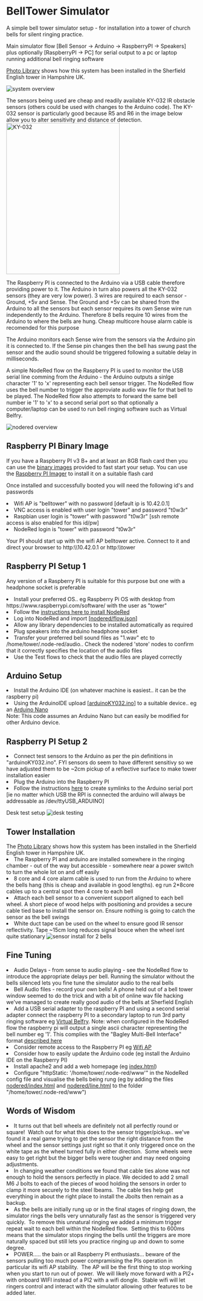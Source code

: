 # BellTower Simulator
A simple bell tower simulator setup - for installation into a tower of church bells for silent ringing practice.

Main simulator flow  [Bell Sensor -> Arduino -> RaspberryPI -> Speakers]
<br>
plus optionally [RaspberryPI -> PC] for serial output to a pc or laptop running additional bell ringing software

<a href="photos">Photo Library</a> shows how this system has been installed in the Sherfield English tower in Hampshire UK.

<img src="system.png"  alt="system overview">

The sensors being used are cheap and readily available KY-032 IR obstacle sensors (others could be used with changes to the Arduino code).  The KY-032 sensor is particularly good because R5 and R6 in the image below allow you to alter sensitivity and distance of detection.<br>
<img src="KY-032.png"  alt="KY-032" width="300" height="400">

The Raspberry PI is connected to the Arduino via a USB cable therefore providing power to it.  The Arduino in turn also powers all the KY-032 sensors (they are very low power).  3 wires are required to each sensor - Ground, +5v and Sense.  The Ground and +5v can be shared from the Arduino to all the sensors but each sensor requires its own Sense wire run independently to the Arduino.  Therefore 8 bells require 10 wires from the Arduino to where the bells are hung.  Cheap multicore house alarm cable is recomended for this purpose

The Arduino monitors each Sense wire from the sensors via the Arduino pin it is connected to.  If the Sense pin changes then the bell has swung past the sensor and the audio sound should be triggered following a suitable delay in milliseconds.  

A simple NodeRed flow on the Raspberry PI is used to monitor the USB serial line comming from the Arduino - the Arduino outputs a sinlge character '1' to 'x' representing each bell sensor trigger.  The NodeRed flow uses the bell number to trigger the approviate audio wav file for that bell to be played.  The NodeRed flow also attempts to forward the same bell number ie '1' to 'x' to a second serial port so that optionally a computer/laptop can be used to run bell ringing software such as Virtual Belfry.

<img src="nodered/noderedflow.png" alt="nodered overview">

<h2>Raspberry PI Binary Image</h1>
<p>If you have a Raspberry PI v3 B+ and at least an 8GB flash card then you can use the <a href="rpi3b">binary images</a> provided to fast start your setup.  You can use the <a href="https://www.raspberrypi.com/software/">Raspberry PI Imager</a> to install it on a suitable flash card
<p>Once installed and successfully booted you will need the following id's and passwords
<list>
<li>Wifi AP is "belltower" with no password [default ip is 10.42.0.1]
<li>VNC access is enabled with user login "tower" and password "t0w3r"
<li>Raspbian user login is "tower" with password "t0w3r" [ssh remote access is also enabled for this id/pw]
<li>NodeRed login is "tower" with password "t0w3r"
</list>
<p>Your PI should start up with the wifi AP belltower active. Connect to it and direct your browser to http:\\10.42.0.1 or http:\\tower

<h2>Raspberry PI Setup 1</h2>
<p>Any version of a Raspberry PI is suitable for this purpose but one with a headphone socket is preferable
<list>
  <li>Install your preferred OS.. eg Raspberry Pi OS with desktop from https://www.raspberrypi.com/software/ with the user as "tower"
  <li>Follow the <a href="https://nodered.org/docs/getting-started/raspberrypi">instructions here to install NodeRed</a>
  <li>Log into NodeRed and import [<a href="nodered/flow.json">nodered/flow.json</a>]
  <li>Allow any library dependencies to be installed automatically as required
  <li>Plug speakers into the arduino headphone socket
  <li>Transfer your preferred bell sound files as "1.wav" etc to  /home/tower/.node-red/audio.. Check the nodered 'store' nodes to confirm that it correctly specifies the location of the audio files 
  <li>Use the Test flows to check that the audio files are played correctly
</list>

<h2>Arduino Setup</h2>
<list>
  <li>Install the Arduino IDE (on whatever machine is easiest.. it can be the raspberry pi)
  <li>Using the ArduinoIDE upload [<a href="arduinoKY032.ino">arduinoKY032.ino</a>] to a suitable device.. eg an <a href="https://www.teachmemicro.com/wp-content/uploads/2019/06/Arduino-Nano-pinout.jpg">Arduino Nano</a><br>
</list>
Note: This code assumes an Arduino Nano but can easily be modified for other Arduino device.

<h2>Raspberry PI Setup 2</h2>
<list>
  <li>Connect test sensors to the Arduino as per the pin definitions in "arduinoKY032.ino".  FYI sensors do seem to have different sensitivy so we have adjusted them to be ~2cm pickup of a reflective surface to make tower installation easier
  <li>Plug the Arduino into the Raspberry PI
  <li>Follow the instructions <a href="https://www.freva.com/assign-fixed-usb-port-names-to-your-raspberry-pi/">here</a> to create symlinks to the Arduino serial port [ie no matter which USB the RPI is connected the arduino will always be addressable as /dev/ttyUSB_ARDUINO]
</list>
<p>Desk test setup
<img src="photos/desktest.png" alt="desk testing">
<p>
<h2>Tower Installation</h2>
The <a href="photos">Photo Library</a> shows how this system has been installed in the Sherfield English tower in Hampshire UK.
<list>
  <li>The Raspberry PI and arduino are installed somewhere in the ringing chamber - out of the way but accessible - somewhere near a power switch to turn the whole lot on and off easily
  <li>8 core and 4 core alarm cable is used to run from the Arduino to where the bells hang (this is cheap and available in good lengths).  eg run 2*8core cables up to a central spot then 4 core to each bell
  <li>Attach each bell sensor to a convenient support aligned to each bell wheel. A short piece of wood helps with positioning and provides a secure cable tied base to install the sensor on.  Ensure nothing is going to catch the sensor as the bell swings
  <li>White duct tape can be used on the wheel to ensure good IR sensor reflectivity.  Tape ~15cm long reduces signal bouce when the wheel isnt quite stationary
</list>

<img src="photos/fitted sensors.jpg" alt="sensor install for 2 bells">

<h2>Fine Tuning</h2>
<list>
  <li>Audio Delays - from sense to audio playing - see the NodeRed flow to introduce the appropriate delays per bell.  Running the simulator without the bells silenced lets you fine tune the simulator audio to the real bells
  <li>Bell Audio files - record your own bells!  A phone held out of a bell tower window seemed to do the trick and with a bit of online wav file hacking we've managed to create really good audio of the bells at Sherfield English
  <li>Add a USB serial adapter to the raspberry PI and using a second serial adapter connect the raspberry PI to a secondary laptop to run 3rd party ringing software eg <a href="https://www.belfryware.com/">Virtual Belfry</a>.  Note: when configured in the NodeRed flow the raspberry pi will output a single ascii character representing the bell number eg '1'.  This complies with the "Bagley Multi-Bell Interface" format <a href="https://www.abelsim.co.uk/doc/mbiconn.htm">described here</a>
  <li>Consider remote access to the Raspberry PI eg <a href="https://www.tomshardware.com/how-to/raspberry-pi-access-point">Wifi AP</a>
  <li>Consider how to easily update the Arduino code (eg install the Arduino IDE on the Raspberry PI)
  <li>Install apache2 and add a web homepage (eg <a href="index.html">index.html</a>)
  <li>Configure "httpStatic: '/home/tower/.node-red/www'" in the NodeRed config file and visualise the bells being rung (eg by adding the files <a href="nodered/index.html">nodered/index.html</a> and <a href="nodered/line.html">nodered/line.html</a> to the folder "/home/tower/.node-red/www")
</list>

<h2>Words of Wisdom</h2>
<list>
<li>It turns out that bell wheels are definitely not all perfectly round or square!  Watch out for what this does to the sensor trigger/pickup.. we've found it a real game trying to get the sensor the right distance from the wheel and the sensor settings just right so that it only triggered once on the white tape as the wheel turned fully in either direction.  Some wheels were easy to get right but the bigger bells were tougher and may need ongoing adjustments.
  <li>In changing weather conditions we found that cable ties alone was not enough to hold the sensors perfectly in place. We decided to add 2 small M6 J bolts to each of the pieces of wood holding the sensors in order to clamp it more securely to the steel Ibeams.  The cable ties help get everything in about the right place to install the Jbolts then remain as a backup.
  <li>As the bells are initially rung up or in the final stages of ringing down, the simulator rings the bells very unnaturally fast as the sensor is triggered very quickly.  To remove this unnatural ringing we added a minimum trigger repeat wait to each bell within the NodeRed flow.  Setting this to 600ms means that the simulator stops ringing the bells until the triggers are more naturally spaced but still lets you practice ringing up and down to some degree.
  <li>POWER..... the bain or all Raspberry PI enthusiasts... beware of the sensors pulling too much power compramising the PIs operation in particular its wifi AP stability.  The AP will be the first thing to stop working when you start to run out of power.  We will likely move forward with a PI2+ with onboard WIFI instead of a PI2 with a wifi dongle.  Stable wifi will let ringers control and interact with the simulator allowing other features to be added later.
</list>
